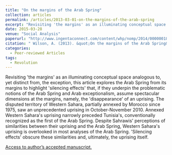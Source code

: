 ```yaml
---
title: "On the margins of the Arab Spring"
collection: articles
permalink: /articles/2013-03-01-on-the-margins-of-the-arab-spring
excerpt: "Revisiting 'the margins' as an illuminating conceptual space analogous to, yet distinct from, the exception, this article explores the Arab Spring from its margins to highlight 'silencing effects' that, if they underpin the problematic notions of the Arab Spring and Arab exceptionalism, assume spectacular dimensions at the margins..."
date: 2015-03-28
venue: "Social Analysis"
paperurl: "http://www.ingentaconnect.com/content/whp/nomp/2014/00000018/00000001/art00004"
citation: " Wilson, A. (2013). &quot;On the margins of the Arab Spring&quot; <i> Social Analysis 57, pp. 81-98.</i>."
categories:
  - Peer-reviewed Articles
tags:
  - Revolution
---
```


Revisiting 'the margins' as an illuminating conceptual space analogous to, yet distinct from, the exception, this article explores the Arab Spring from its margins to highlight 'silencing effects' that, if they underpin the problematic notions of the Arab Spring and Arab exceptionalism, assume spectacular dimensions at the margins, namely, the 'disappearance' of an uprising. The disputed territory of Western Sahara, partially annexed by Morocco since 1975, saw an unprecedented uprising in October-November 2010. Annexed Western Sahara's uprising narrowly preceded Tunisia's, conventionally recognized as the first of the Arab Spring. Despite Sahrawis' perceptions of similarities between their uprising and the Arab Spring, Western Sahara's uprising is overlooked in most analyses of the Arab Spring. 'Silencing effects' obscure these similarities and, ultimately, the uprising itself.

[Access to author’s accepted manuscript.](http://sro.sussex.ac.uk/id/eprint/70248/1/Wilson%20Social%20Analysis%20author%20accepted%20version%20Margins%20of%20the%20Arab%20Spring%202013.pdf)
